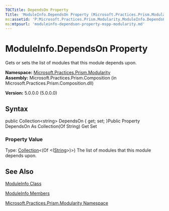```yaml
---
TOCTitle: DependsOn Property
Title: 'ModuleInfo.DependsOn Property (Microsoft.Practices.Prism.Modularity)'
ms:assetid: 'P:Microsoft.Practices.Prism.Modularity.ModuleInfo.DependsOn'
ms:mtpsurl: 'moduleinfo-dependson-property-mspp-modularity.md'
---
```


# ModuleInfo.DependsOn Property

Gets or sets the list of modules that this module depends upon.

**Namespace:** [Microsoft.Practices.Prism.Modularity](https://msdn.microsoft.com/library/microsoft.practices.prism.modularity)
**Assembly:** Microsoft.Practices.Prism.Composition (in Microsoft.Practices.Prism.Composition.dll)

**Version:** 5.0.0.0 (5.0.0.0)

## Syntax
public Collection&lt;string&gt; DependsOn { get; set; }Public Property DependsOn As Collection(Of String) Get Set
### Property Value

Type: [Collection](http://msdn.microsoft.com/en-us/library/ms132397)&lt;(Of &lt;([String](http://msdn.microsoft.com/en-us/library/s1wwdcbf)&gt;)&gt;)
The list of modules that this module depends upon.

## See Also
[ModuleInfo Class](https://msdn.microsoft.com/library/microsoft.practices.prism.modularity.moduleinfo)

[ModuleInfo Members](https://msdn.microsoft.com/allmembers.t:microsoft.practices.prism.modularity.moduleinfo)

[Microsoft.Practices.Prism.Modularity Namespace](https://msdn.microsoft.com/library/microsoft.practices.prism.modularity)
